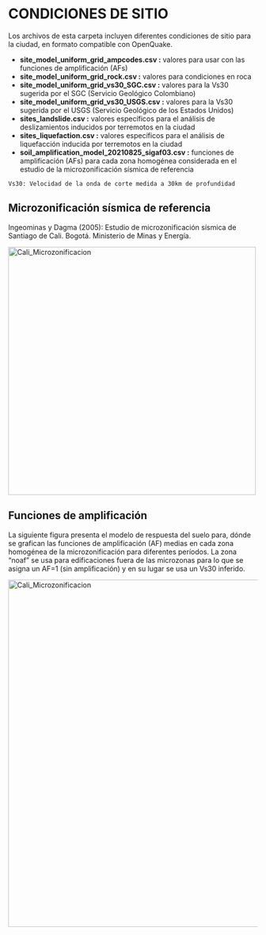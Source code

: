 # CONDICIONES DE SITIO

Los archivos de esta carpeta incluyen diferentes condiciones de sitio para la ciudad, en formato compatible con OpenQuake.

- **site_model_uniform_grid_ampcodes.csv :** valores para usar con las funciones de amplificación (AFs)
- **site_model_uniform_grid_rock.csv :** valores para condiciones en roca
- **site_model_uniform_grid_vs30_SGC.csv :** valores para la Vs30 sugerida por el SGC (Servicio Geológico Colombiano)
- **site_model_uniform_grid_vs30_USGS.csv :** valores para la Vs30 sugerida por el USGS (Servicio Geológico de los Estados Unidos)
- **sites_landslide.csv :** valores específicos para el análisis de deslizamientos inducidos por terremotos en la ciudad
- **sites_liquefaction.csv :** valores específicos para el análisis de liquefacción inducida por terremotos en la ciudad
- **soil_amplification_model_20210825_sigaf03.csv :** funciones de amplificación (AFs) para cada zona homogénea considerada en el estudio de la microzonificación sísmica de referencia

```Vs30: Velocidad de la onda de corte medida a 30km de profundidad```


## Microzonificación sísmica de referencia
Ingeominas y Dagma (2005): Estudio de microzonificación sísmica de Santiago de Cali. Bogotá. Ministerio de Minas y Energía.

<p align="left">
  <img src="../Mapas/Cali_Microzonificacion.png" alt="Cali_Microzonificacion" width="500">
</p>

## Funciones de amplificación
La siguiente figura presenta el modelo de respuesta del suelo para, dónde se grafican las funciones de amplificación (AF) medias en cada zona homogénea de la microzonificación para diferentes períodos. La zona “noaf” se usa para edificaciones fuera de las microzonas para lo que se asigna un AF=1 (sin amplificación) y en su lugar se usa un Vs30 inferido.

<p align="left">
  <img src="./Funciones_Amplificacion.png" alt="Cali_Microzonificacion" width="700">
</p>